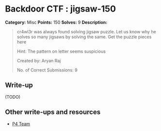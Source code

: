 # Backdoor CTF : jigsaw-150

**Category:** Misc
**Points:** 150
**Solves:** 9
**Description:**

> cr4wl3r was always found solving jigsaw puzzle. Let us know why he solves so many jigsaws by solving the same. Get the puzzle pieces here
>
>
> Hint: The pattern on letter seems suspicious
>
> Created by: Aryan Raj
>
> No. of Correct Submissions: 9


## Write-up

(TODO)

## Other write-ups and resources

* [P4 Team](https://github.com/p4-team/ctf/blob/master/2016-06-04-backdoor-ctf/misc_jigsaw/README.md)
